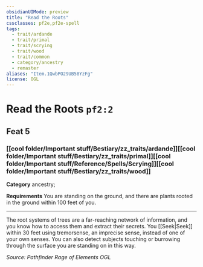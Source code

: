 ```yaml
---
obsidianUIMode: preview
title: "Read the Roots"
cssclasses: pf2e,pf2e-spell
tags:
  - trait/ardande
  - trait/primal
  - trait/scrying
  - trait/wood
  - trait/common
  - category/ancestry
  - remaster
aliases: "Item.1QwbPO29UB58YzFg"
license: OGL
---
```

# Read the Roots `pf2:2`
## Feat 5
### [[cool folder/Important stuff/Bestiary/zz_traits/ardande]][[cool folder/Important stuff/Bestiary/zz_traits/primal]][[cool folder/Important stuff/Reference/Spells/Scrying]][[cool folder/Important stuff/Bestiary/zz_traits/wood]]

**Category** ancestry; 




**Requirements** You are standing on the ground, and there are plants rooted in the ground within 100 feet of you.

* * *

The root systems of trees are a far-reaching network of information, and you know how to access them and extract their secrets. You [[Seek|Seek]] within 30 feet using tremorsense, an imprecise sense, instead of one of your own senses. You can also detect subjects touching or burrowing through the surface you are standing on in this way.

*Source: Pathfinder Rage of Elements*
*OGL*